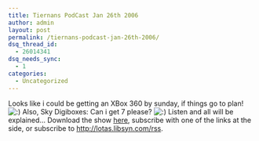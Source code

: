 ```yaml
---
title: Tiernans PodCast Jan 26th 2006
author: admin
layout: post
permalink: /tiernans-podcast-jan-26th-2006/
dsq_thread_id:
  - 26014341
dsq_needs_sync:
  - 1
categories:
  - Uncategorized
---
```

Looks like i could be getting an XBox 360 by sunday, if things go to plan! <img src="http://blog.lotas-smartman.net/wp-includes/images/smilies/icon_smile.gif" alt=":)" class="wp-smiley" /> Also, Sky Digiboxes: Can i get 7 please? <img src="http://blog.lotas-smartman.net/wp-includes/images/smilies/icon_smile.gif" alt=":)" class="wp-smiley" /> Listen and all will be explained&#8230; Download the show [here][1], subscribe with one of the links at the side, or subscribe to <http://lotas.libsyn.com/rss>.

 [1]: http://libsyn.com/media/lotas/tiernanspodcast-26012006-01.mp3
